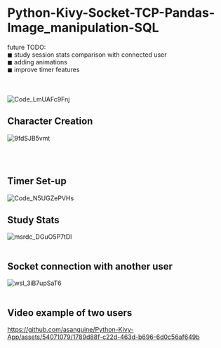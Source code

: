 # Python-Kivy-Socket-TCP-Pandas-Image_manipulation-SQL <br />
future TODO:<br />
◼ study session stats comparison with connected user <br />
◼ adding animations <br />
◼ improve timer features <br />
<br /><br />
<br />
![Code_LmUAFc9Fnj](https://github.com/asanguine/Python-Kivy-App/assets/54071079/7d45bc2d-fe26-44c4-b9ad-82d118a59918)
<br />
## Character Creation <br />
![9fdSJB5vmt](https://github.com/asanguine/Python-Kivy-App/assets/54071079/7f96022c-100d-45b0-a68b-9143944f4d21)

<br /><br />
## Timer Set-up <br />
![Code_N5UGZePVHs](https://github.com/asanguine/Python-Kivy-App/assets/54071079/3e3d86ff-ae62-4a7a-8f71-0a7e8fff1951)
<br />
## Study Stats <br />
![msrdc_DGuO5P7tDl](https://github.com/asanguine/Python-Kivy-App/assets/54071079/f93428ba-6f84-4249-bc2e-b4ad02364ae3)
<br />
<br />
## Socket connection with another user <br />
![wsl_3iB7upSaT6](https://github.com/asanguine/Python-Kivy-App/assets/54071079/dcd99973-a4a4-41c0-b4d7-082c288fc59b)
<br />
<br />
## Video example of two users <br />


https://github.com/asanguine/Python-Kivy-App/assets/54071079/1789d88f-c22d-463d-b696-6d0c56af649b


<br />

